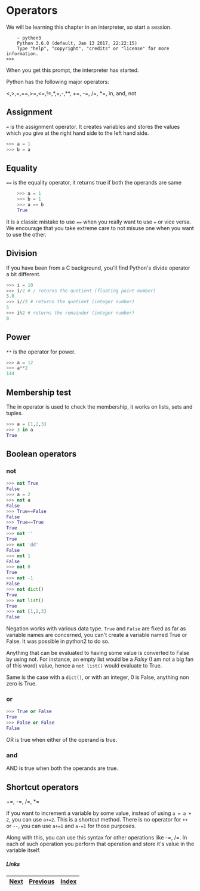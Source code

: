 # Operators

We will be learning this chapter in an interpreter, so start a session.

        ~ python3
        Python 3.6.0 (default, Jan 13 2017, 22:22:15)
        Type "help", "copyright", "credits" or "license" for more information.
	>>>

When you get this prompt, the interpreter has started.

Python has the following major operators:

<,>,=,==,>=,<=,!=,\*,+,-,\*\*, +=, -=, /=, \*=, in, and, not

## Assignment

`=` is the assignment operator. It creates variables and stores the values which you give at the right hand side to the left hand side.

```python
>>> a = 1
>>> b = a
```

## Equality

`==` is the equality operator, it returns true if both the operands are same

```python
	>>> a = 1
	>>> b = 1
	>>> a == b
	True
```
It is a classic mistake to use `==` when you really want to use `=` or vice versa. We encourage that you take extreme care to not misuse one when you want to use the other.

## Division

If you have been from a C background, you'll find Python's divide operator a bit different.

```python
>>> i = 10
>>> i/2 # / returns the quotient (floating point number)
5.0
>>> i//2 # returns the quotient (integer number)
5
>>> i%2 # returns the remainder (integer number)
0
```

## Power

`**` is the operator for power.

```python	
>>> a = 12
>>> a**2
144
```

## Membership test

The in operator is used to check the membership, it works on lists, sets and tuples.
```python
>>> a = [1,2,3]
>>> 3 in a
True
```

## Boolean operators

### not

```python
>>> not True
False
>>> a = 2
>>> not a
False
>>> True==False
False
>>> True==True
True
>>> not ''
True
>>> not 'dd'
False
>>> not 1
False
>>> not 0
True
>>> not -1
False
>>> not dict()
True
>>> not list()
True
>>> not [1,2,3]
False
```

Negation works with various data type. `True` and `False` are fixed as far as variable names are concerned, you can't create a variable named True or False. It was possible in python2 to do so.

Anything that can be evaluated to having some value is converted to False by using not. For instance, an empty list would be a _Falsy_ (I am not a big fan of this word) value, hence a `not list()` would evaluate to True.

Same is the case with a `dict()`, or with an integer, 0 is False, anything non zero is True.

### or

```python
>>> True or False
True
>>> False or False
False
```

OR is true when either of the operand is true.

### and

AND is true when both the operands are true.

## Shortcut operators

+=, -=, /=, \*=

If you want to increment a variable by some value, instead of using `a = a + 2`, you can use `a+=2`. This is a shortcut method.
 There is no operator for `++` or `--`, you can use `a+=1` and `a-=1` for those purposes.

Along with this, you can use this syntax for other operations like -=, /=. In each of such operation you perform that operation and store it's value in the variable itself.

##### Links

|[Next](04-list-set-dict.md) | [Previous](03-01-understanding-variables.md) |  [Index](SUMMARY.md)
| ----| ----| ----| 